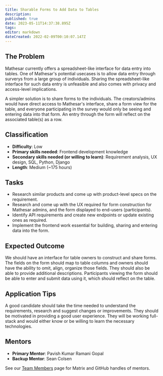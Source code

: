 ```yaml
---
title: Sharable Forms to Add Data to Tables
description: 
published: true
date: 2023-05-11T14:37:38.895Z
tags: 
editor: markdown
dateCreated: 2022-02-09T00:10:07.147Z
---
```


## The Problem
Mathesar currently offers a spreadsheet-like interface for data entry into tables. One of Mathesar's potential usecases is to allow data entry through surverys from a large group of individuals. Sharing the spreadsheet-like interface for such data entry is unfeasible and also comes with privacy and access-level implications.

A simpler solution is to share forms to the individuals. The creators/admins would have direct access to Mathesar's interface, share a form view for the table, and everyone participating in the survey would only be seeing and entering data into that form. An entry through the form will reflect on the associated table(s) as a row.

## Classification

- **Difficulty**: Low
- **Primary skills needed**: Frontend development knowledge
- **Secondary skills needed (or willing to learn)**: Requirement analysis, UX design, SQL, Python, Django
- **Length**: Medium (~175 hours)

## Tasks
- Research similar products and come up with product-level specs on the requirement.
- Research and come up with the UX required for form construction for Mathesar admins, and the form displayed to end-users (participants).
- Identify API requirements and create new endpoints or update existing ones as required.
- Implement the frontend work essential for building, sharing and entering data into the form.

## Expected Outcome
We should have an interface for table owners to construct and share forms. The fields on the form should map to table columns and owners should have the ability to omit, align, organize those fields. They should also be able to provide additional descriptions. Participants viewing the form should be able to enter and submit data using it, which should reflect on the table.

## Application Tips
A good candidate should take the time needed to understand the requirements, research and suggest changes or improvements. They should be motivated in providing a good user experience. They will be working full-stack and would either know or be willing to learn the necessary technologies.

## Mentors
- **Primary Mentor**: Pavish Kumar Ramani Gopal
- **Backup Mentor**: Sean Colsen

See our [Team Members](/en/team/members) page for Matrix and GitHub handles of mentors.
